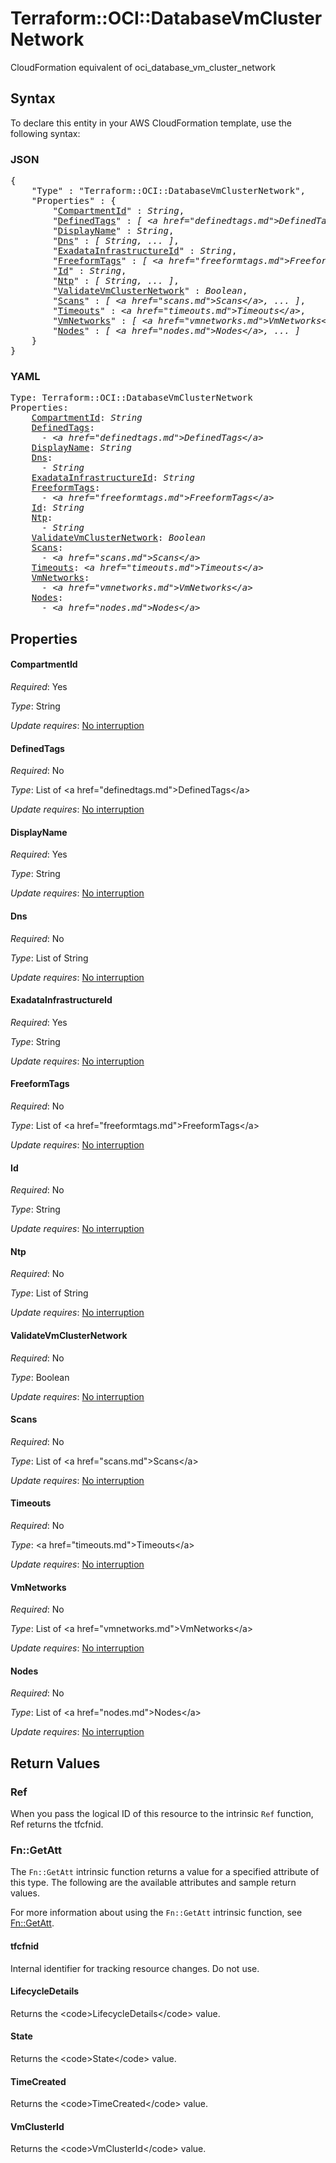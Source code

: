 # Terraform::OCI::DatabaseVmClusterNetwork

CloudFormation equivalent of oci_database_vm_cluster_network

## Syntax

To declare this entity in your AWS CloudFormation template, use the following syntax:

### JSON

<pre>
{
    "Type" : "Terraform::OCI::DatabaseVmClusterNetwork",
    "Properties" : {
        "<a href="#compartmentid" title="CompartmentId">CompartmentId</a>" : <i>String</i>,
        "<a href="#definedtags" title="DefinedTags">DefinedTags</a>" : <i>[ &lt;a href=&#34;definedtags.md&#34;&gt;DefinedTags&lt;/a&gt;, ... ]</i>,
        "<a href="#displayname" title="DisplayName">DisplayName</a>" : <i>String</i>,
        "<a href="#dns" title="Dns">Dns</a>" : <i>[ String, ... ]</i>,
        "<a href="#exadatainfrastructureid" title="ExadataInfrastructureId">ExadataInfrastructureId</a>" : <i>String</i>,
        "<a href="#freeformtags" title="FreeformTags">FreeformTags</a>" : <i>[ &lt;a href=&#34;freeformtags.md&#34;&gt;FreeformTags&lt;/a&gt;, ... ]</i>,
        "<a href="#id" title="Id">Id</a>" : <i>String</i>,
        "<a href="#ntp" title="Ntp">Ntp</a>" : <i>[ String, ... ]</i>,
        "<a href="#validatevmclusternetwork" title="ValidateVmClusterNetwork">ValidateVmClusterNetwork</a>" : <i>Boolean</i>,
        "<a href="#scans" title="Scans">Scans</a>" : <i>[ &lt;a href=&#34;scans.md&#34;&gt;Scans&lt;/a&gt;, ... ]</i>,
        "<a href="#timeouts" title="Timeouts">Timeouts</a>" : <i>&lt;a href=&#34;timeouts.md&#34;&gt;Timeouts&lt;/a&gt;</i>,
        "<a href="#vmnetworks" title="VmNetworks">VmNetworks</a>" : <i>[ &lt;a href=&#34;vmnetworks.md&#34;&gt;VmNetworks&lt;/a&gt;, ... ]</i>,
        "<a href="#nodes" title="Nodes">Nodes</a>" : <i>[ &lt;a href=&#34;nodes.md&#34;&gt;Nodes&lt;/a&gt;, ... ]</i>
    }
}
</pre>

### YAML

<pre>
Type: Terraform::OCI::DatabaseVmClusterNetwork
Properties:
    <a href="#compartmentid" title="CompartmentId">CompartmentId</a>: <i>String</i>
    <a href="#definedtags" title="DefinedTags">DefinedTags</a>: <i>
      - &lt;a href=&#34;definedtags.md&#34;&gt;DefinedTags&lt;/a&gt;</i>
    <a href="#displayname" title="DisplayName">DisplayName</a>: <i>String</i>
    <a href="#dns" title="Dns">Dns</a>: <i>
      - String</i>
    <a href="#exadatainfrastructureid" title="ExadataInfrastructureId">ExadataInfrastructureId</a>: <i>String</i>
    <a href="#freeformtags" title="FreeformTags">FreeformTags</a>: <i>
      - &lt;a href=&#34;freeformtags.md&#34;&gt;FreeformTags&lt;/a&gt;</i>
    <a href="#id" title="Id">Id</a>: <i>String</i>
    <a href="#ntp" title="Ntp">Ntp</a>: <i>
      - String</i>
    <a href="#validatevmclusternetwork" title="ValidateVmClusterNetwork">ValidateVmClusterNetwork</a>: <i>Boolean</i>
    <a href="#scans" title="Scans">Scans</a>: <i>
      - &lt;a href=&#34;scans.md&#34;&gt;Scans&lt;/a&gt;</i>
    <a href="#timeouts" title="Timeouts">Timeouts</a>: <i>&lt;a href=&#34;timeouts.md&#34;&gt;Timeouts&lt;/a&gt;</i>
    <a href="#vmnetworks" title="VmNetworks">VmNetworks</a>: <i>
      - &lt;a href=&#34;vmnetworks.md&#34;&gt;VmNetworks&lt;/a&gt;</i>
    <a href="#nodes" title="Nodes">Nodes</a>: <i>
      - &lt;a href=&#34;nodes.md&#34;&gt;Nodes&lt;/a&gt;</i>
</pre>

## Properties

#### CompartmentId

_Required_: Yes

_Type_: String

_Update requires_: [No interruption](https://docs.aws.amazon.com/AWSCloudFormation/latest/UserGuide/using-cfn-updating-stacks-update-behaviors.html#update-no-interrupt)

#### DefinedTags

_Required_: No

_Type_: List of &lt;a href=&#34;definedtags.md&#34;&gt;DefinedTags&lt;/a&gt;

_Update requires_: [No interruption](https://docs.aws.amazon.com/AWSCloudFormation/latest/UserGuide/using-cfn-updating-stacks-update-behaviors.html#update-no-interrupt)

#### DisplayName

_Required_: Yes

_Type_: String

_Update requires_: [No interruption](https://docs.aws.amazon.com/AWSCloudFormation/latest/UserGuide/using-cfn-updating-stacks-update-behaviors.html#update-no-interrupt)

#### Dns

_Required_: No

_Type_: List of String

_Update requires_: [No interruption](https://docs.aws.amazon.com/AWSCloudFormation/latest/UserGuide/using-cfn-updating-stacks-update-behaviors.html#update-no-interrupt)

#### ExadataInfrastructureId

_Required_: Yes

_Type_: String

_Update requires_: [No interruption](https://docs.aws.amazon.com/AWSCloudFormation/latest/UserGuide/using-cfn-updating-stacks-update-behaviors.html#update-no-interrupt)

#### FreeformTags

_Required_: No

_Type_: List of &lt;a href=&#34;freeformtags.md&#34;&gt;FreeformTags&lt;/a&gt;

_Update requires_: [No interruption](https://docs.aws.amazon.com/AWSCloudFormation/latest/UserGuide/using-cfn-updating-stacks-update-behaviors.html#update-no-interrupt)

#### Id

_Required_: No

_Type_: String

_Update requires_: [No interruption](https://docs.aws.amazon.com/AWSCloudFormation/latest/UserGuide/using-cfn-updating-stacks-update-behaviors.html#update-no-interrupt)

#### Ntp

_Required_: No

_Type_: List of String

_Update requires_: [No interruption](https://docs.aws.amazon.com/AWSCloudFormation/latest/UserGuide/using-cfn-updating-stacks-update-behaviors.html#update-no-interrupt)

#### ValidateVmClusterNetwork

_Required_: No

_Type_: Boolean

_Update requires_: [No interruption](https://docs.aws.amazon.com/AWSCloudFormation/latest/UserGuide/using-cfn-updating-stacks-update-behaviors.html#update-no-interrupt)

#### Scans

_Required_: No

_Type_: List of &lt;a href=&#34;scans.md&#34;&gt;Scans&lt;/a&gt;

_Update requires_: [No interruption](https://docs.aws.amazon.com/AWSCloudFormation/latest/UserGuide/using-cfn-updating-stacks-update-behaviors.html#update-no-interrupt)

#### Timeouts

_Required_: No

_Type_: &lt;a href=&#34;timeouts.md&#34;&gt;Timeouts&lt;/a&gt;

_Update requires_: [No interruption](https://docs.aws.amazon.com/AWSCloudFormation/latest/UserGuide/using-cfn-updating-stacks-update-behaviors.html#update-no-interrupt)

#### VmNetworks

_Required_: No

_Type_: List of &lt;a href=&#34;vmnetworks.md&#34;&gt;VmNetworks&lt;/a&gt;

_Update requires_: [No interruption](https://docs.aws.amazon.com/AWSCloudFormation/latest/UserGuide/using-cfn-updating-stacks-update-behaviors.html#update-no-interrupt)

#### Nodes

_Required_: No

_Type_: List of &lt;a href=&#34;nodes.md&#34;&gt;Nodes&lt;/a&gt;

_Update requires_: [No interruption](https://docs.aws.amazon.com/AWSCloudFormation/latest/UserGuide/using-cfn-updating-stacks-update-behaviors.html#update-no-interrupt)

## Return Values

### Ref

When you pass the logical ID of this resource to the intrinsic `Ref` function, Ref returns the tfcfnid.

### Fn::GetAtt

The `Fn::GetAtt` intrinsic function returns a value for a specified attribute of this type. The following are the available attributes and sample return values.

For more information about using the `Fn::GetAtt` intrinsic function, see [Fn::GetAtt](https://docs.aws.amazon.com/AWSCloudFormation/latest/UserGuide/intrinsic-function-reference-getatt.html).

#### tfcfnid

Internal identifier for tracking resource changes. Do not use.

#### LifecycleDetails

Returns the &lt;code&gt;LifecycleDetails&lt;/code&gt; value.

#### State

Returns the &lt;code&gt;State&lt;/code&gt; value.

#### TimeCreated

Returns the &lt;code&gt;TimeCreated&lt;/code&gt; value.

#### VmClusterId

Returns the &lt;code&gt;VmClusterId&lt;/code&gt; value.

